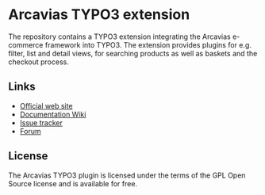 # Arcavias TYPO3 extension

The repository contains a TYPO3 extension integrating the Arcavias e-commerce framework into TYPO3. The extension provides plugins for e.g. filter, list and detail views, for searching products as well as baskets and the checkout process.

## Links

* [Official web site](http://www.arcavias.com/)
* [Documentation Wiki](https://docs.arcavias.com/index.php/TYPO3_Extension)
* [Issue tracker](https://bugs.arcavias.com/)
* [Forum](https://forum.arcavias.com/)

## License

The Arcavias TYPO3 plugin is licensed under the terms of the GPL Open Source license and is available for free.

